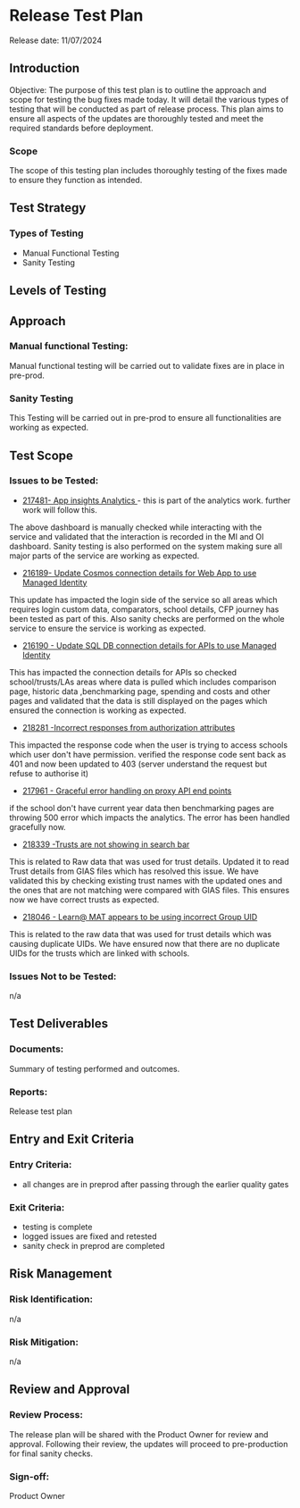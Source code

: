 # Release Test Plan
Release date: 11/07/2024

## Introduction
Objective: The purpose of this test plan is to outline the approach and scope for testing the bug fixes made today. It will detail the various types of testing that will be conducted as part of release process.  This plan aims to ensure all aspects of the updates are thoroughly tested and meet the required standards before deployment.

### Scope 
The scope of this testing plan includes thoroughly testing of the fixes made to ensure they function as intended.

## Test Strategy
### Types of Testing
- Manual Functional Testing
- Sanity Testing
## Levels of Testing
## Approach
### Manual functional Testing: 
Manual functional testing will be carried out to validate fixes are in place in pre-prod. 
### Sanity Testing
This Testing will be carried out in pre-prod to ensure all functionalities are working as expected. 

## Test Scope
### Issues to be Tested:
- [217481- App insights Analytics ](https://dfe-ssp.visualstudio.com/s198-DfE-Benchmarking-service/_workitems/edit/217481) - this is part of the analytics work. further work will follow this.

The above dashboard is manually checked while interacting with the service and validated that the interaction is recorded in the MI and OI dashboard. Sanity testing is also performed on the system making sure all major parts of the service are working as expected. 

- [216189- Update Cosmos connection details for Web App to use Managed Identity](https://dfe-ssp.visualstudio.com/s198-DfE-Benchmarking-service/_workitems/edit/216189)

This update has impacted the login side of the service so all areas which requires login custom data, comparators, school details, CFP journey has been tested as part of this. Also sanity checks are performed on the whole service to ensure the service is working as expected.

- [216190 - Update SQL DB connection details for APIs to use Managed Identity](https://dfe-ssp.visualstudio.com/s198-DfE-Benchmarking-service/_workitems/edit/216190)

This has impacted the connection details for APIs so checked school/trusts/LAs areas where data is pulled which includes comparison page, historic data ,benchmarking page, spending and costs and other pages and validated that the data is still displayed on the pages which ensured the connection is working as expected. 

- [218281 -Incorrect responses from authorization attributes](https://dfe-ssp.visualstudio.com/s198-DfE-Benchmarking-service/_workitems/edit/218281)

This impacted the response code when the user is trying to access schools which user don't have permission. verified the response code sent back as 401 and now been updated to 403 (server understand the request but refuse to authorise it)

- [217961 - Graceful error handling on proxy API end points](https://dfe-ssp.visualstudio.com/s198-DfE-Benchmarking-service/_workitems/edit/217961)

if the school don't have current year data then benchmarking pages are throwing 500 error which impacts the analytics. The error has been handled gracefully now. 

- [218339 -Trusts are not showing in search bar](https://dfe-ssp.visualstudio.com/s198-DfE-Benchmarking-service/_workitems/edit/218339)

This is related to Raw data that was used for trust details. Updated it to read Trust details from GIAS files which has resolved this issue. We have validated this by checking existing trust names with the updated ones and the ones that are not matching were compared with GIAS files. This ensures now we have correct trusts as expected. 

- [218046 - Learn@ MAT appears to be using incorrect Group UID](https://dfe-ssp.visualstudio.com/s198-DfE-Benchmarking-service/_workitems/edit/218046)

This is related to the raw data that was used for trust details which was causing duplicate UIDs. We have ensured now that there are no duplicate UIDs for the trusts which are linked with schools. 
### Issues Not to be Tested:
n/a

## Test Deliverables
### Documents:
Summary of testing performed and outcomes. 

### Reports:
Release test plan

## Entry and Exit Criteria
### Entry Criteria:
- all changes are in preprod after passing through the earlier quality gates 

### Exit Criteria: 
- testing is complete
- logged issues are fixed and retested
- sanity check in preprod are completed


## Risk Management
### Risk Identification:
n/a

### Risk Mitigation: 
n/a

## Review and Approval
### Review Process: 
The release plan will be shared with the Product Owner for review and approval. Following their review, the updates will proceed to pre-production for final sanity checks.
### Sign-off:
Product Owner
